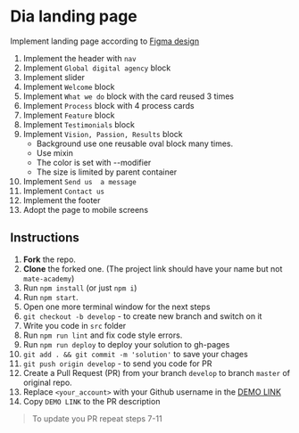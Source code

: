 # Dia landing page
Implement landing page according to [Figma design](https://www.figma.com/file/TiG0XgRHTyKpqwweVly9gx/Dia-Copy?node-id=8%3A292)
1. Implement the header with `nav`
1. Implement `Global digital agency` block
1. Implement slider
1. Implement `Welcome` block
1. Implement `What we do` block with the card reused 3 times
1. Implement `Process` block with 4 process cards
1. Implement `Feature` block
1. Implement `Testimonials` block
1. Implement `Vision, Passion, Results` block
    - Background use one reusable oval block many times.
    - Use mixin
    - The color is set with --modifier
    - The size is limited by parent container
1. Implement `Send us  a message`
1. Implement `Contact us`
1. Implement the footer
1. Adopt the page to mobile screens

## Instructions
1. **Fork** the repo.
2. **Clone** the forked one. (The project link should have your name but not `mate-academy`)
3. Run `npm install` (or just `npm i`)
4. Run `npm start`.
5. Open one more terminal window for the next steps
6. `git checkout -b develop` - to create new branch and switch on it
7. Write you code in `src` folder
8. Run `npm run lint` and fix code style errors.
9. Run `npm run deploy` to deploy your solution to gh-pages
10. `git add . && git commit -m 'solution'` to save your chages
11. `git push origin develop` - to send you code for PR
12. Create a Pull Request (PR) from your branch `develop` to branch `master` of original repo.
13. Replace `<your_account>` with your Github username in the
  [DEMO LINK](https://liliyatar.github.io/layout_dia/)
14. Copy `DEMO LINK` to the PR description

> To update you PR repeat steps 7-11
